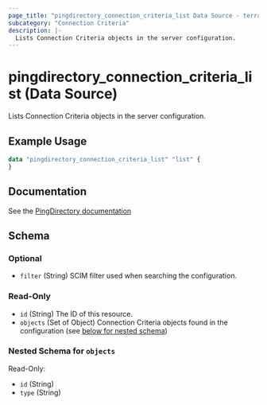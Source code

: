 ```yaml
---
page_title: "pingdirectory_connection_criteria_list Data Source - terraform-provider-pingdirectory"
subcategory: "Connection Criteria"
description: |-
  Lists Connection Criteria objects in the server configuration.
---
```


# pingdirectory_connection_criteria_list (Data Source)

Lists Connection Criteria objects in the server configuration.

## Example Usage

```terraform
data "pingdirectory_connection_criteria_list" "list" {
}
```

## Documentation
See the [PingDirectory documentation](https://docs.pingidentity.com/r/en-us/pingdirectory-93/pd_sec_connection_criteria)

<!-- schema generated by tfplugindocs -->
## Schema

### Optional

- `filter` (String) SCIM filter used when searching the configuration.

### Read-Only

- `id` (String) The ID of this resource.
- `objects` (Set of Object) Connection Criteria objects found in the configuration (see [below for nested schema](#nestedatt--objects))

<a id="nestedatt--objects"></a>
### Nested Schema for `objects`

Read-Only:

- `id` (String)
- `type` (String)

